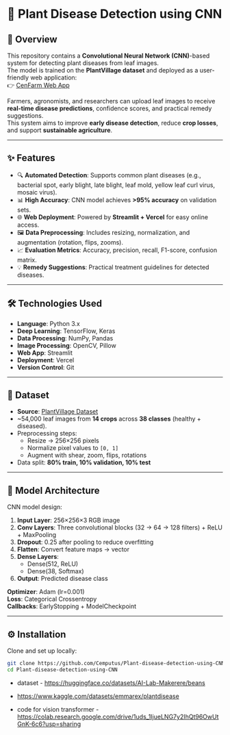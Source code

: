 # 🌱 Plant Disease Detection using CNN

## 📌 Overview
This repository contains a **Convolutional Neural Network (CNN)**-based system for detecting plant diseases from leaf images.  
The model is trained on the **PlantVillage dataset** and deployed as a user-friendly web application:  
👉 [CenFarm Web App](https://cenfarm.vercel.app/)

Farmers, agronomists, and researchers can upload leaf images to receive **real-time disease predictions**, confidence scores, and practical remedy suggestions.  
This system aims to improve **early disease detection**, reduce **crop losses**, and support **sustainable agriculture**.

---

## ✨ Features
- 🔍 **Automated Detection**: Supports common plant diseases (e.g., bacterial spot, early blight, late blight, leaf mold, yellow leaf curl virus, mosaic virus).  
- 📊 **High Accuracy**: CNN model achieves **>95% accuracy** on validation sets.  
- 🌐 **Web Deployment**: Powered by **Streamlit + Vercel** for easy online access.  
- 🖼️ **Data Preprocessing**: Includes resizing, normalization, and augmentation (rotation, flips, zooms).  
- 📈 **Evaluation Metrics**: Accuracy, precision, recall, F1-score, confusion matrix.  
- 💡 **Remedy Suggestions**: Practical treatment guidelines for detected diseases.  

---

## 🛠️ Technologies Used
- **Language**: Python 3.x  
- **Deep Learning**: TensorFlow, Keras  
- **Data Processing**: NumPy, Pandas  
- **Image Processing**: OpenCV, Pillow  
- **Web App**: Streamlit  
- **Deployment**: Vercel  
- **Version Control**: Git  

---

## 📂 Dataset
- **Source**: [PlantVillage Dataset](https://www.kaggle.com/datasets/arjuntejaswi/plant-village)  
- ~54,000 leaf images from **14 crops** across **38 classes** (healthy + diseased).  
- Preprocessing steps:
  - Resize → 256×256 pixels  
  - Normalize pixel values to `[0, 1]`  
  - Augment with shear, zoom, flips, rotations  
- Data split: **80% train, 10% validation, 10% test**  

---

## 🧠 Model Architecture
CNN model design:
1. **Input Layer**: 256×256×3 RGB image  
2. **Conv Layers**: Three convolutional blocks (32 → 64 → 128 filters) + ReLU + MaxPooling  
3. **Dropout**: 0.25 after pooling to reduce overfitting  
4. **Flatten**: Convert feature maps → vector  
5. **Dense Layers**:  
   - Dense(512, ReLU)  
   - Dense(38, Softmax)  
6. **Output**: Predicted disease class  

**Optimizer**: Adam (lr=0.001)  
**Loss**: Categorical Crossentropy  
**Callbacks**: EarlyStopping + ModelCheckpoint  

---

## ⚙️ Installation

Clone and set up locally:

```bash
git clone https://github.com/Cemputus/Plant-disease-detection-using-CNN.git
cd Plant-disease-detection-using-CNN
```

- dataset - https://huggingface.co/datasets/AI-Lab-Makerere/beans
- https://www.kaggle.com/datasets/emmarex/plantdisease

- code for vision transformer - https://colab.research.google.com/drive/1uds_1IjueLNG7y2IhQt96OwUtGnK-6c6?usp=sharing
